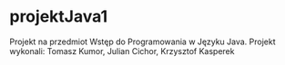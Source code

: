 # projektJava1
Projekt na przedmiot Wstęp do Programowania w Języku Java. 
Projekt wykonali: Tomasz Kumor, Julian Cichor, Krzysztof Kasperek
